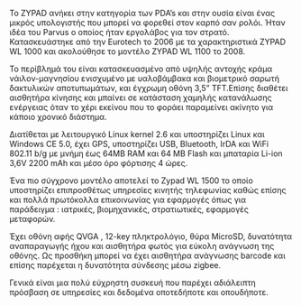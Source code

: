 
Το ZYPAD ανήκει στην κατηγορία των PDA’s και στην ουσία είναι ένας μικρός υπολογιστής που μπορεί να φορεθεί στον καρπό σαν ρολόι.
Ήταν ιδέα του Parvus ο οποίος ήταν εργολάβος για τον στρατό. Κατασκευάστηκε από την Eurotech το 2006 με τα χαρακτηριστικά ZYPAD WL 1000 
και ακολούθησε το μοντέλο ZYPAD WL 1100 το 2008.

Το περίβλημά του είναι κατασκευασμένο από υψηλής αντοχής κράμα νάιλον-μαγνησίου ενισχυμένο 
με υαλοβάμβακα και βιομετρικό σαρωτή δακτυλικών αποτυπωμάτων, και έγχρωμη οθόνη 3,5” TFT.Επίσης διαθέτει αισθητήρα κίνησης και μπαίνει σε 
κατάσταση χαμηλής κατανάλωσης ενέργειας όταν το χέρι εκείνου που το φοράει παραμείνει ακίνητο για κάποιο χρονικό διάστημα.

Διατίθεται με λειτουργικό Linux kernel 2.6 και υποστηρίζει Linux και Windows CE 5.0, έχει GPS, υποστηρίζει USB, Bluetooth, IrDA και 
WiFi 802.11 b/g με μνήμη έως 64ΜΒ RAM και 64 ΜΒ Flash και μπαταρία Li-ion 3,6V 2200 mAh και μέσο όρο φόρτισης 4 ώρες.

Ένα πιο σύγχρονο μοντέλο αποτελεί το Zypad WL 1500 το οποίο υποστηρίζει επιπροσθέτως υπηρεσίες κινητής τηλεφωνίας καθώς επίσης και πολλά πρωτόκολλα επικοινωνίας 
για εφαρμογές όπως για παράδειγμα : ιατρικές, βιομηχανικές, στρατιωτικές, εφαρμογές μεταφορών.

Έχει οθόνη αφής QVGA , 12-key πληκτρολόγιο, θύρα MicroSD, δυνατότητα αναπαραγωγής ήχου και αισθητήρα φωτός για εύκολη ανάγνωση της οθόνης. 
Ως προσθήκη μπορεί να έχει  αισθητήρα ανάγνωσης barcode και επίσης παρέχεται η δυνατότητα σύνδεσης μέσω zigbee.

Γενικά είναι μια πολύ εύχρηστη συσκευή που παρέχει αδιάλειπτη πρόσβαση σε υπηρεσίες και δεδομένα οποτεδήποτε και οπουδήποτε.




